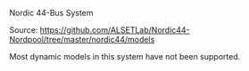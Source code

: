 Nordic 44-Bus System

Source: <https://github.com/ALSETLab/Nordic44-Nordpool/tree/master/nordic44/models>

Most dynamic models in this system have not been supported.
